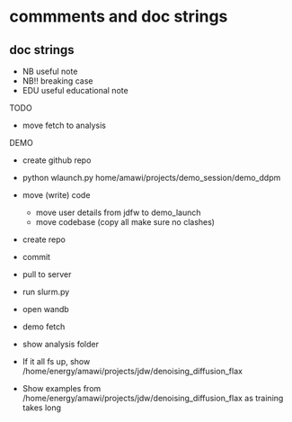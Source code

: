 # commments and doc strings
## doc strings
- NB    useful note
- NB!!  breaking case
- EDU   useful educational note


TODO
- move fetch to analysis

DEMO

- create github repo
- python wlaunch.py home/amawi/projects/demo_session/demo_ddpm

- move (write) code
    - move user details from jdfw to demo_launch
    - move codebase (copy all make sure no clashes)

- create repo
- commit 

- pull to server
- run slurm.py
- open wandb
- demo fetch
- show analysis folder

- If it all fs up, show /home/energy/amawi/projects/jdw/denoising_diffusion_flax 
- Show examples from /home/energy/amawi/projects/jdw/denoising_diffusion_flax as training takes long





